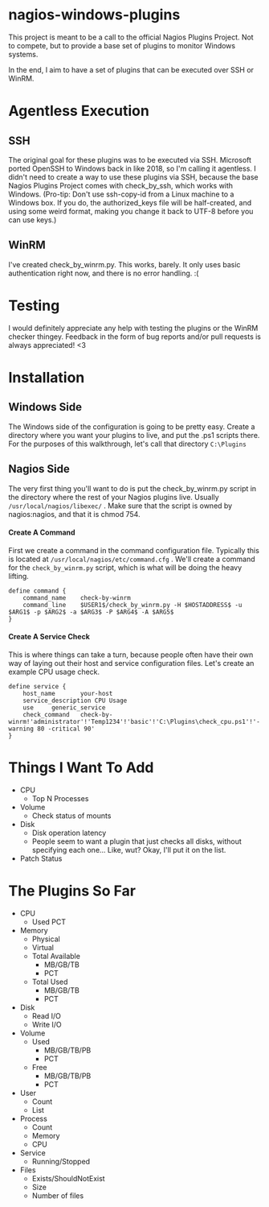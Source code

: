 # nagios-windows-plugins
This project is meant to be a call to the official Nagios Plugins Project. Not to compete, but to provide a base set of plugins to monitor Windows systems.

In the end, I aim to have a set of plugins that can be executed over SSH or WinRM.

# Agentless Execution
## SSH
The original goal for these plugins was to be executed via SSH. Microsoft ported OpenSSH to Windows back in like 2018, so I'm calling it agentless. I didn't need to create a way to use these plugins via SSH, because the base Nagios Plugins Project comes with check_by_ssh, which works with Windows. (Pro-tip: Don't use ssh-copy-id from a Linux machine to a Windows box. If you do, the authorized_keys file will be half-created, and using some weird format, making you change it back to UTF-8 before you can use keys.)

## WinRM
I've created check_by_winrm.py. This works, barely. It only uses basic authentication right now, and there is no error handling. :(

# Testing
I would definitely appreciate any help with testing the plugins or the WinRM checker thingey. Feedback in the form of bug reports and/or pull requests is always appreciated! <3

# Installation
## Windows Side
The Windows side of the configuration is going to be pretty easy. Create a directory where you want your plugins to live, and put the .ps1 scripts there. For the purposes of this walkthrough, let's call that directory `C:\Plugins`

## Nagios Side
The very first thing you'll want to do is put the check_by_winrm.py script in the directory where the rest of your Nagios plugins live. Usually `/usr/local/nagios/libexec/` . Make sure that the script is owned by nagios:nagios, and that it is chmod 754.

#### Create A Command
First we create a command in the command configuration file. Typically this is located at `/usr/local/nagios/etc/command.cfg` . We'll create a command for the `check_by_winrm.py` script, which is what will be doing the heavy lifting.

```
define command {
	command_name	check-by-winrm
	command_line	$USER1$/check_by_winrm.py -H $HOSTADDRESS$ -u $ARG1$ -p $ARG2$ -a $ARG3$ -P $ARG4$ -A $ARG5$
}
```

#### Create A Service Check
This is where things can take a turn, because people often have their own way of laying out their host and service configuration files. Let's create an example CPU usage check.

```
define service {
	host_name		your-host
	service_description	CPU Usage
	use		generic_service
	check_command	check-by-winrm!'administrator'!'Temp1234'!'basic'!'C:\Plugins\check_cpu.ps1'!'-warning 80 -critical 90'
}
```


# Things I Want To Add
- CPU
	- Top N Processes
- Volume
	- Check status of mounts
- Disk
	- Disk operation latency
	- People seem to want a plugin that just checks all disks, without specifying each one... Like, wut? Okay, I'll put it on the list.
- Patch Status


# The Plugins So Far
- CPU
	- Used PCT
- Memory
	- Physical
	- Virtual
	- Total Available
		- MB/GB/TB
		- PCT
	- Total Used
		- MB/GB/TB
		- PCT
- Disk
	- Read I/O
	- Write I/O
- Volume
	- Used
		- MB/GB/TB/PB
		- PCT
	- Free
		- MB/GB/TB/PB
		- PCT
- User
	- Count
	- List
- Process
	- Count
	- Memory
	- CPU
- Service
	- Running/Stopped
- Files
	- Exists/ShouldNotExist
	- Size
	- Number of files
